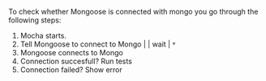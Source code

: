 To check whether Mongoose is connected with mongo you go through the following steps:
1. Mocha starts.
2. Tell Mongoose to connect to Mongo 
  |
  | wait
  |
  ˅ 
3. Mongoose connects to Mongo
4. Connection succesfull? Run tests
5. Connection failed? Show error

